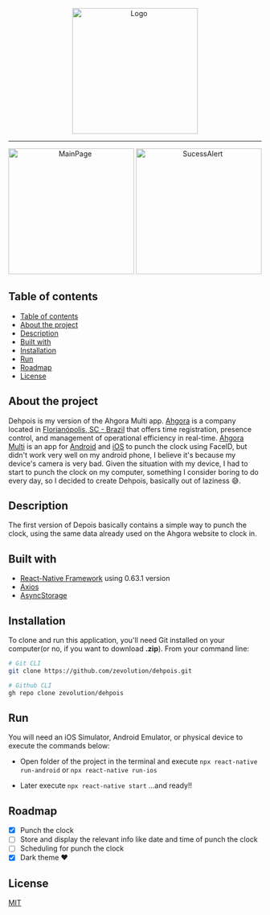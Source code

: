 <p align="center">
<img src="https://user-images.githubusercontent.com/36534847/89724739-7ad4fd00-d9dd-11ea-84bc-a73245ab79a0.png" alt="Logo" width="250" heigth="250"/>
</p>

---

<p align="center">
<img src="https://user-images.githubusercontent.com/36534847/89722988-faa39d00-d9c6-11ea-9a66-3586af0d2ea7.png" alt="MainPage" width="250"/>
<img src="https://user-images.githubusercontent.com/36534847/89722990-0d1dd680-d9c7-11ea-8419-9e31b6aacd31.png" alt="SucessAlert" width="250"/>
</p>

## Table of contents
- [Table of contents](#table-of-contents)
- [About the project](#about-the-project)
- [Description](#description)
- [Built with](#built-with)
- [Installation](#installation)
- [Run](#run)
- [Roadmap](#roadmap)
- [License](#license)

## About the project
Dehpois is my version of the Ahgora Multi app. [Ahgora](https://ahgora.com/) is a company located in [Florianópolis, SC - Brazil](https://en.wikipedia.org/wiki/Florian%C3%B3polis) that offers time registration, presence control, and management of operational efficiency in real-time. [Ahgora Multi](https://ahgora.com/en/produtos/multi/) is an app for [Android](https://play.google.com/store/apps/details?id=br.com.ahgora.ahgoramulti&hl=en) and [iOS](https://apps.apple.com/br/app/ahgora-multi/id1436645391) to punch the clock using FaceID, but didn't work very well on my android phone, I believe it's because my device's camera is very bad. Given the situation with my device, I had to start to punch the clock on my computer, something I consider boring to do every day, so I decided to create Dehpois, basically out of laziness 😅.

## Description

The first version of Depois basically contains a simple way to punch the clock, using the same data already used on the Ahgora website to clock in.

## Built with
* [React-Native Framework](https://github.com/facebook/react-native) using 0.63.1 version
* [Axios](https://github.com/axios/axios)
* [AsyncStorage](https://github.com/react-native-community/async-storage)

## Installation

To clone and run this application, you'll need Git installed on your computer(or no, if you want to download **.zip**). From your command line:
```bash
# Git CLI
git clone https://github.com/zevolution/dehpois.git

# Github CLI
gh repo clone zevolution/dehpois
```

## Run
 
You will need an iOS Simulator, Android Emulator, or physical device to execute the commands below: 

* Open folder of the project in the terminal and execute `npx react-native run-android` or `npx react-native run-ios`

* Later execute `npx react-native start` ...and ready!!  

## Roadmap

* [x] Punch the clock
* [ ] Store and display the relevant info like date and time of punch the clock
* [ ] Scheduling for punch the clock
* [x] Dark theme ❤️

## License

[MIT](https://choosealicense.com/licenses/mit/)